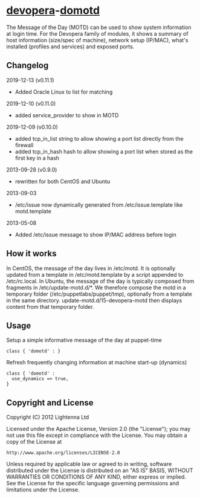 [devopera](http://devopera.com)-[domotd](http://devopera.com/module/domotd)
=============

The Message of the Day (MOTD) can be used to show system information at login time.  For the Devopera family of modules, it shows a summary of host information (size/spec of machine), network setup (IP/MAC), what's installed (profiles and services) and exposed ports.

Changelog
---------

2019-12-13 (v0.11.1)

* Added Oracle Linux to list for matching

2019-12-10 (v0.11.0)

* added service_provider to show in MOTD

2019-12-09 (v0.10.0)

* added tcp_in_list string to allow showing a port list directly from the firewall
* added tcp_in_hash hash to allow showing a port list when stored as the first key in a hash

2013-09-28 (v0.9.0)

* rewritten for both CentOS and Ubuntu

2013-09-03

* /etc/issue now dynamically generated from /etc/issue.template like motd.template

2013-05-08

* Added /etc/issue message to show IP/MAC address before login

How it works
------------

In CentOS, the message of the day lives in /etc/motd.  It is optionally updated from a template in /etc/motd.template by a script appended to /etc/rc.local.
In Ubuntu, the message of the day is typically composed from fragments in /etc/update-motd.d/*.  We therefore compose the motd in a temporary folder (/etc/puppetlabs/puppet/tmp), optionally from a template in the same directory.  update-motd.d/15-devopera-motd then displays content from that temporary folder.

Usage
-----

Setup a simple informative message of the day at puppet-time

    class { 'domotd' : }

Refresh frequently changing information at machine start-up (dynamics)

    class { 'domotd' :
      use_dynamics => true,
    }


Copyright and License
---------------------

Copyright (C) 2012 Lightenna Ltd

Licensed under the Apache License, Version 2.0 (the "License");
you may not use this file except in compliance with the License.
You may obtain a copy of the License at

    http://www.apache.org/licenses/LICENSE-2.0

Unless required by applicable law or agreed to in writing, software
distributed under the License is distributed on an "AS IS" BASIS,
WITHOUT WARRANTIES OR CONDITIONS OF ANY KIND, either express or implied.
See the License for the specific language governing permissions and
limitations under the License.
